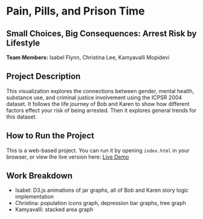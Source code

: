 # Pain, Pills, and Prison Time

## Small Choices, Big Consequences: Arrest Risk by Lifestyle

**Team Members:** Isabel Flynn, Christina Lee, Kamyavalli Mopidevi

## Project Description
This visualization explores the connections between gender, mental health, substance use, and criminal justice involvement using the ICPSR 2004 dataset.  It follows the life journey of Bob and Karen to show how different factors effect your 
risk of being arrested.  Then it explores general trends for this dataset. 

## How to Run the Project
This is a web-based project. You can run it by opening `index.html` in your browser, 
or view the live version here: [Live Demo]( https://kcristinalee.github.io/F/)

## Work Breakdown
- Isabel: D3.js animations of jar graphs, all of Bob and Karen story logic implementation
- Christina: population icons graph, depression bar graphs, tree graph
- Kamyavalli: stacked area graph